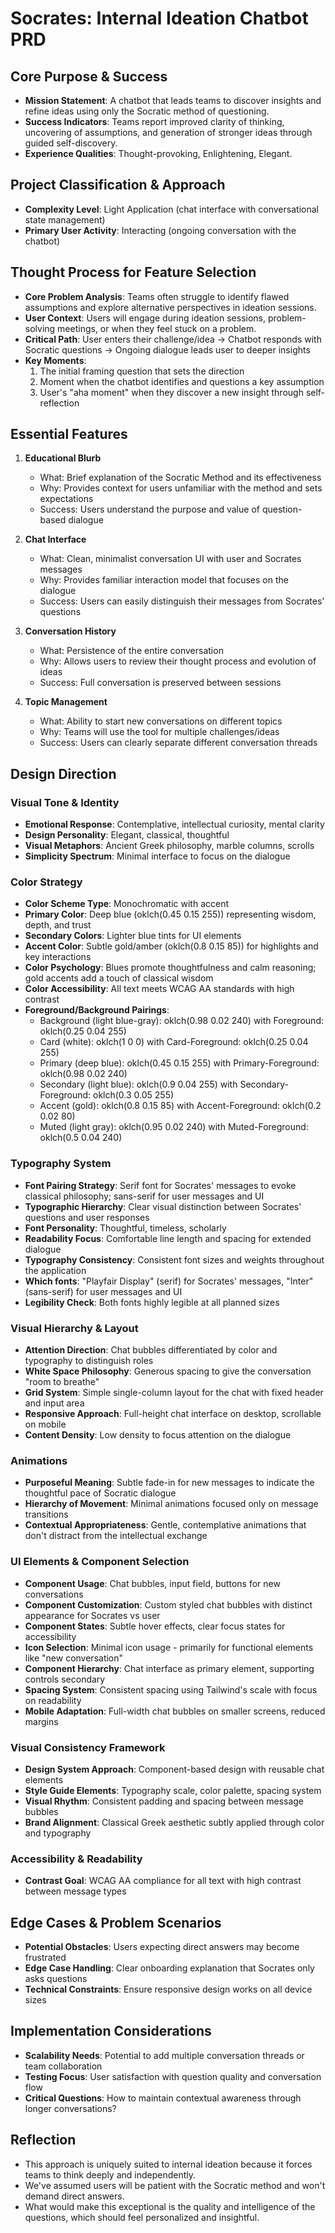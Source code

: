 # Socrates: Internal Ideation Chatbot PRD

## Core Purpose & Success
- **Mission Statement**: A chatbot that leads teams to discover insights and refine ideas using only the Socratic method of questioning.
- **Success Indicators**: Teams report improved clarity of thinking, uncovering of assumptions, and generation of stronger ideas through guided self-discovery.
- **Experience Qualities**: Thought-provoking, Enlightening, Elegant.

## Project Classification & Approach
- **Complexity Level**: Light Application (chat interface with conversational state management)
- **Primary User Activity**: Interacting (ongoing conversation with the chatbot)

## Thought Process for Feature Selection
- **Core Problem Analysis**: Teams often struggle to identify flawed assumptions and explore alternative perspectives in ideation sessions.
- **User Context**: Users will engage during ideation sessions, problem-solving meetings, or when they feel stuck on a problem.
- **Critical Path**: User enters their challenge/idea → Chatbot responds with Socratic questions → Ongoing dialogue leads user to deeper insights
- **Key Moments**: 
  1. The initial framing question that sets the direction
  2. Moment when the chatbot identifies and questions a key assumption
  3. User's "aha moment" when they discover a new insight through self-reflection

## Essential Features
1. **Educational Blurb**
   - What: Brief explanation of the Socratic Method and its effectiveness
   - Why: Provides context for users unfamiliar with the method and sets expectations
   - Success: Users understand the purpose and value of question-based dialogue
   
2. **Chat Interface**
   - What: Clean, minimalist conversation UI with user and Socrates messages
   - Why: Provides familiar interaction model that focuses on the dialogue
   - Success: Users can easily distinguish their messages from Socrates' questions
   
3. **Conversation History**
   - What: Persistence of the entire conversation
   - Why: Allows users to review their thought process and evolution of ideas
   - Success: Full conversation is preserved between sessions

4. **Topic Management**
   - What: Ability to start new conversations on different topics
   - Why: Teams will use the tool for multiple challenges/ideas
   - Success: Users can clearly separate different conversation threads

## Design Direction

### Visual Tone & Identity
- **Emotional Response**: Contemplative, intellectual curiosity, mental clarity
- **Design Personality**: Elegant, classical, thoughtful
- **Visual Metaphors**: Ancient Greek philosophy, marble columns, scrolls
- **Simplicity Spectrum**: Minimal interface to focus on the dialogue

### Color Strategy
- **Color Scheme Type**: Monochromatic with accent
- **Primary Color**: Deep blue (oklch(0.45 0.15 255)) representing wisdom, depth, and trust
- **Secondary Colors**: Lighter blue tints for UI elements
- **Accent Color**: Subtle gold/amber (oklch(0.8 0.15 85)) for highlights and key interactions
- **Color Psychology**: Blues promote thoughtfulness and calm reasoning; gold accents add a touch of classical wisdom
- **Color Accessibility**: All text meets WCAG AA standards with high contrast
- **Foreground/Background Pairings**:
  - Background (light blue-gray): oklch(0.98 0.02 240) with Foreground: oklch(0.25 0.04 255)
  - Card (white): oklch(1 0 0) with Card-Foreground: oklch(0.25 0.04 255)
  - Primary (deep blue): oklch(0.45 0.15 255) with Primary-Foreground: oklch(0.98 0.02 240)
  - Secondary (light blue): oklch(0.9 0.04 255) with Secondary-Foreground: oklch(0.3 0.05 255)
  - Accent (gold): oklch(0.8 0.15 85) with Accent-Foreground: oklch(0.2 0.02 80)
  - Muted (light gray): oklch(0.95 0.02 240) with Muted-Foreground: oklch(0.5 0.04 240)

### Typography System
- **Font Pairing Strategy**: Serif font for Socrates' messages to evoke classical philosophy; sans-serif for user messages and UI
- **Typographic Hierarchy**: Clear visual distinction between Socrates' questions and user responses
- **Font Personality**: Thoughtful, timeless, scholarly
- **Readability Focus**: Comfortable line length and spacing for extended dialogue
- **Typography Consistency**: Consistent font sizes and weights throughout the application
- **Which fonts**: "Playfair Display" (serif) for Socrates' messages, "Inter" (sans-serif) for user messages and UI
- **Legibility Check**: Both fonts highly legible at all planned sizes

### Visual Hierarchy & Layout
- **Attention Direction**: Chat bubbles differentiated by color and typography to distinguish roles
- **White Space Philosophy**: Generous spacing to give the conversation "room to breathe"
- **Grid System**: Simple single-column layout for the chat with fixed header and input area
- **Responsive Approach**: Full-height chat interface on desktop, scrollable on mobile
- **Content Density**: Low density to focus attention on the dialogue

### Animations
- **Purposeful Meaning**: Subtle fade-in for new messages to indicate the thoughtful pace of Socratic dialogue
- **Hierarchy of Movement**: Minimal animations focused only on message transitions
- **Contextual Appropriateness**: Gentle, contemplative animations that don't distract from the intellectual exchange

### UI Elements & Component Selection
- **Component Usage**: Chat bubbles, input field, buttons for new conversations
- **Component Customization**: Custom styled chat bubbles with distinct appearance for Socrates vs user
- **Component States**: Subtle hover effects, clear focus states for accessibility
- **Icon Selection**: Minimal icon usage - primarily for functional elements like "new conversation"
- **Component Hierarchy**: Chat interface as primary element, supporting controls secondary
- **Spacing System**: Consistent spacing using Tailwind's scale with focus on readability
- **Mobile Adaptation**: Full-width chat bubbles on smaller screens, reduced margins

### Visual Consistency Framework
- **Design System Approach**: Component-based design with reusable chat elements
- **Style Guide Elements**: Typography scale, color palette, spacing system
- **Visual Rhythm**: Consistent padding and spacing between message bubbles
- **Brand Alignment**: Classical Greek aesthetic subtly applied through color and typography

### Accessibility & Readability
- **Contrast Goal**: WCAG AA compliance for all text with high contrast between message types

## Edge Cases & Problem Scenarios
- **Potential Obstacles**: Users expecting direct answers may become frustrated
- **Edge Case Handling**: Clear onboarding explanation that Socrates only asks questions
- **Technical Constraints**: Ensure responsive design works on all device sizes

## Implementation Considerations
- **Scalability Needs**: Potential to add multiple conversation threads or team collaboration
- **Testing Focus**: User satisfaction with question quality and conversation flow
- **Critical Questions**: How to maintain contextual awareness through longer conversations?

## Reflection
- This approach is uniquely suited to internal ideation because it forces teams to think deeply and independently.
- We've assumed users will be patient with the Socratic method and won't demand direct answers.
- What would make this exceptional is the quality and intelligence of the questions, which should feel personalized and insightful.